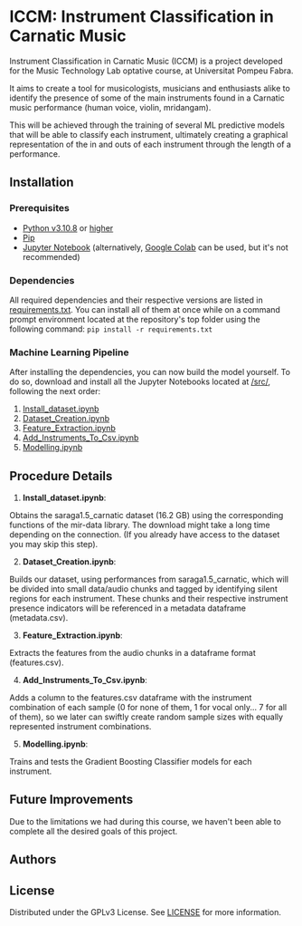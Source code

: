 # ICCM: Instrument Classification in Carnatic Music
Instrument Classification in Carnatic Music (ICCM) is a project developed for the Music Technology Lab optative course, at Universitat Pompeu Fabra.

It aims to create a tool for musicologists, musicians and enthusiasts alike to identify the presence of some of the main instruments found in a Carnatic music performance (human voice, violin, mridangam).

This will be achieved through the training of several ML predictive models that will be able to classify each instrument, ultimately creating a graphical representation of the in and outs of each instrument through the length of a performance.

## Installation
### Prerequisites
- [Python v3.10.8](https://www.python.org/downloads/release/python-3108/) or [higher](https://www.python.org/downloads/)
- [Pip]([/src/Install_dataset.ipynb](https://pypi.org/project/pip/))
- [Jupyter Notebook](https://jupyter.org/install) (alternatively, [Google Colab](https://colab.research.google.com/?hl=es) can be used, but it's not recommended)

### Dependencies
All required dependencies and their respective versions are listed in [requirements.txt](requirements.txt). You can install all of them at once while on a command prompt environment located at the repository's top folder using the following command: `pip install -r requirements.txt`

### Machine Learning Pipeline
After installing the dependencies, you can now build the model yourself. To do so, download and install all the Jupyter Notebooks located at [/src/](/src/), following the next order:
  1) [Install_dataset.ipynb](/src/Install_dataset.ipynb)
  2) [Dataset_Creation.ipynb](/src/Dataset_Creation.ipynb)
  3) [Feature_Extraction.ipynb](/src/Feature_Extraction.ipynb)
  4) [Add_Instruments_To_Csv.ipynb](/src/Add_Instruments_To_Csv.ipynb)
  5) [Modelling.ipynb](/src/Modelling.ipynb)

## Procedure Details 
  1) **Install_dataset.ipynb**:

  Obtains the saraga1.5_carnatic dataset (16.2 GB) using the corresponding functions of the mir-data library. The download might take a long time depending on the connection. (If you already have access to the dataset you may skip this step).

  2) **Dataset_Creation.ipynb**:

  Builds our dataset, using performances from saraga1.5_carnatic, which will be divided into small data/audio chunks and tagged by identifying silent regions for each instrument. These chunks and their respective instrument presence indicators will be referenced in a metadata dataframe (metadata.csv).

  3) **Feature_Extraction.ipynb**:

  Extracts the features from the audio chunks in a dataframe format (features.csv).
 
 4) **Add_Instruments_To_Csv.ipynb**:

  Adds a column to the features.csv dataframe with the instrument combination of each sample (0 for none of them, 1 for vocal only... 7 for all of them), so we later can swiftly create random sample sizes with equally represented instrument combinations.

  5) **Modelling.ipynb**:

  Trains and tests the Gradient Boosting Classifier models for each instrument.

## Future Improvements
Due to the limitations we had during this course, we haven't been able to complete all the desired goals of this project. 

## Authors

## License
Distributed under the GPLv3 License. See [LICENSE](LICENSE) for more information.
